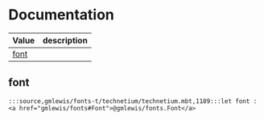 # Documentation
|Value|description|
|---|---|
|[font](#font)||

## font

```moonbit
:::source,gmlewis/fonts-t/technetium/technetium.mbt,1189:::let font : <a href="gmlewis/fonts#Font">@gmlewis/fonts.Font</a>
```


